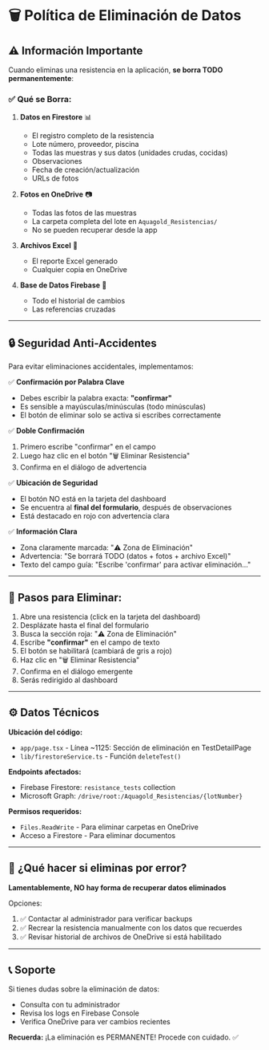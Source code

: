 # 🗑️ Política de Eliminación de Datos

## ⚠️ Información Importante

Cuando eliminas una resistencia en la aplicación, **se borra TODO permanentemente**:

### ✅ Qué se Borra:

1. **Datos en Firestore** 📊
   - El registro completo de la resistencia
   - Lote número, proveedor, piscina
   - Todas las muestras y sus datos (unidades crudas, cocidas)
   - Observaciones
   - Fecha de creación/actualización
   - URLs de fotos

2. **Fotos en OneDrive** 📷
   - Todas las fotos de las muestras
   - La carpeta completa del lote en `Aquagold_Resistencias/`
   - No se pueden recuperar desde la app

3. **Archivos Excel** 📄
   - El reporte Excel generado
   - Cualquier copia en OneDrive

4. **Base de Datos Firebase** 🔗
   - Todo el historial de cambios
   - Las referencias cruzadas

---

## 🔒 Seguridad Anti-Accidentes

Para evitar eliminaciones accidentales, implementamos:

✅ **Confirmación por Palabra Clave**
- Debes escribir la palabra exacta: **"confirmar"**
- Es sensible a mayúsculas/minúsculas (todo minúsculas)
- El botón de eliminar solo se activa si escribes correctamente

✅ **Doble Confirmación**
1. Primero escribe "confirmar" en el campo
2. Luego haz clic en el botón "🗑️ Eliminar Resistencia"
3. Confirma en el diálogo de advertencia

✅ **Ubicación de Seguridad**
- El botón NO está en la tarjeta del dashboard
- Se encuentra al **final del formulario**, después de observaciones
- Está destacado en rojo con advertencia clara

✅ **Información Clara**
- Zona claramente marcada: "⚠️ Zona de Eliminación"
- Advertencia: "Se borrará TODO (datos + fotos + archivo Excel)"
- Texto del campo guía: "Escribe 'confirmar' para activar eliminación..."

---

## 📝 Pasos para Eliminar:

1. Abre una resistencia (click en la tarjeta del dashboard)
2. Desplázate hasta el final del formulario
3. Busca la sección roja: "⚠️ Zona de Eliminación"
4. Escribe **"confirmar"** en el campo de texto
5. El botón se habilitará (cambiará de gris a rojo)
6. Haz clic en "🗑️ Eliminar Resistencia"
7. Confirma en el diálogo emergente
8. Serás redirigido al dashboard

---

## ⚙️ Datos Técnicos

**Ubicación del código:**
- `app/page.tsx` - Línea ~1125: Sección de eliminación en TestDetailPage
- `lib/firestoreService.ts` - Función `deleteTest()`

**Endpoints afectados:**
- Firebase Firestore: `resistance_tests` collection
- Microsoft Graph: `/drive/root:/Aquagold_Resistencias/{lotNumber}`

**Permisos requeridos:**
- `Files.ReadWrite` - Para eliminar carpetas en OneDrive
- Acceso a Firestore - Para eliminar documentos

---

## 🚨 ¿Qué hacer si eliminas por error?

**Lamentablemente, NO hay forma de recuperar datos eliminados**

Opciones:
1. ✅ Contactar al administrador para verificar backups
2. ✅ Recrear la resistencia manualmente con los datos que recuerdes
3. ✅ Revisar historial de archivos de OneDrive si está habilitado

---

## 📞 Soporte

Si tienes dudas sobre la eliminación de datos:
- Consulta con tu administrador
- Revisa los logs en Firebase Console
- Verifica OneDrive para ver cambios recientes

**Recuerda:** ¡La eliminación es PERMANENTE! Procede con cuidado. ✅

